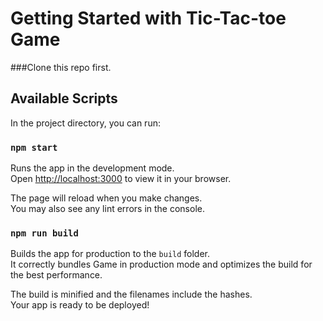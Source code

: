 # Getting Started with Tic-Tac-toe Game

###Clone this repo first.

## Available Scripts

In the project directory, you can run:

### `npm start`

Runs the app in the development mode.\
Open [http://localhost:3000](http://localhost:3000) to view it in your browser.

The page will reload when you make changes.\
You may also see any lint errors in the console.

### `npm run build`

Builds the app for production to the `build` folder.\
It correctly bundles Game in production mode and optimizes the build for the best performance.

The build is minified and the filenames include the hashes.\
Your app is ready to be deployed!
